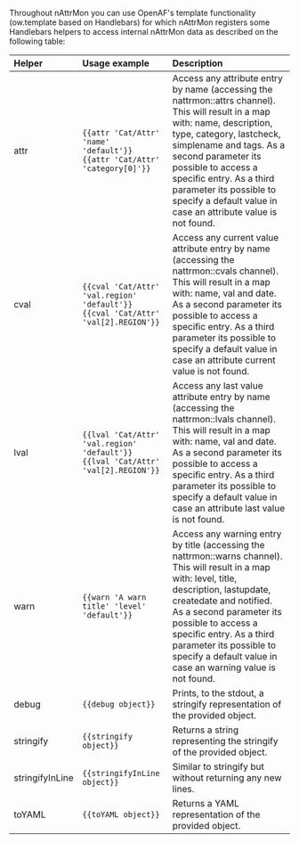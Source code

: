 Throughout nAttrMon you can use OpenAF's template functionality (ow.template based on Handlebars) for which nAttrMon registers some Handlebars helpers to access internal nAttrMon data as described on the following table:

| Helper | Usage example | Description |
|:-------|:--------------|:------------|
| attr | ````{{attr 'Cat/Attr' 'name' 'default'}}````<br>````{{attr 'Cat/Attr' 'category[0]'}}```` | Access any attribute entry by name (accessing the nattrmon::attrs channel). This will result in a map with: name, description, type, category, lastcheck, simplename and tags. As a second parameter its possible to access a specific entry. As a third parameter its possible to specify a default value in case an attribute value is not found. |
| cval | ````{{cval 'Cat/Attr' 'val.region' 'default'}}````<br>````{{cval 'Cat/Attr' 'val[2].REGION'}}```` | Access any current value attribute entry by name (accessing the nattrmon::cvals channel). This will result in a map with: name, val and date. As a second parameter its possible to access a specific entry. As a third parameter its possible to specify a default value in case an attribute current value is not found. |
| lval | ````{{lval 'Cat/Attr' 'val.region' 'default'}}````<br>````{{lval 'Cat/Attr' 'val[2].REGION'}}```` | Access any last value attribute entry by name (accessing the nattrmon::lvals channel). This will result in a map with: name, val and date. As a second parameter its possible to access a specific entry. As a third parameter its possible to specify a default value in case an attribute last value is not found. | 
| warn | ````{{warn 'A warn title' 'level' 'default'}}```` | Access any warning entry by title (accessing the nattrmon::warns channel). This will result in a map with: level, title, description, lastupdate, createdate and notified. As a second parameter its possible to access a specific entry. As a third parameter its possible to specify a default value in case an warning value is not found. |
| debug | ````{{debug object}}```` | Prints, to the stdout, a stringify representation of the provided object. |
| stringify | ````{{stringify object}}```` | Returns a string representing the stringify of the provided object. |
| stringifyInLine | ````{{stringifyInLine object}}```` | Similar to stringify but without returning any new lines. | 
| toYAML | ````{{toYAML object}}```` | Returns a YAML representation of the provided object. |
